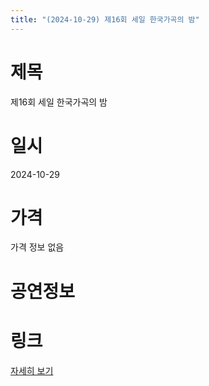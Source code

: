 ```yaml
---
title: "(2024-10-29) 제16회 세일 한국가곡의 밤"
---
```


# 제목
제16회 세일 한국가곡의 밤

# 일시
2024-10-29

# 가격
가격 정보 없음

# 공연정보
  
  


# 링크
[자세히 보기](https://www.sac.or.kr/site/main/show/show_view?SN=61740 "https://www.sac.or.kr/site/main/show/show_view?SN=61740")
